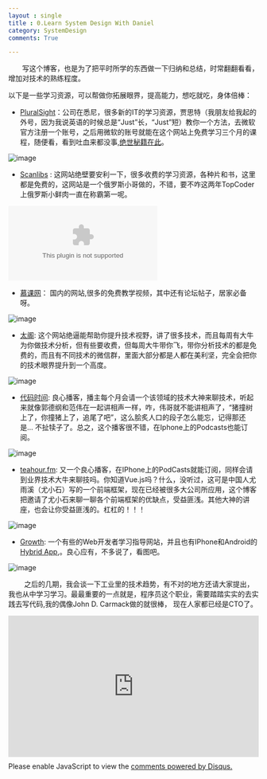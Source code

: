 ```yaml
---
layout : single
title : 0.Learn System Design With Daniel
category: SystemDesign
comments: True

---
```



&emsp;&emsp;写这个博客，也是为了把平时所学的东西做一下归纳和总结，时常翻翻看看，增加对技术的熟练程度。


以下是一些学习资源，可以帮做你拓展眼界，提高能力，想吃就吃，身体倍棒：

* [PluralSight](https://www.pluralsight.com/)：公司在悉尼，很多新的IT的学习资源，贾思特（我朋友给我起的外号，因为我说英语的时候总是“Just”长，“Just”短）教你一个方法，去微软官方注册一个账号，之后用微软的账号就能在这个网站上免费学习三个月的课程，随便看，看到吐血来都没事,[绝世秘籍在此](https://fossbytes.com/getting-pluralsight-subscription-for-free-for-6-months/)。

![image](https://fossbytes.com/wp-content/uploads/2016/02/pluralsight-for-free-1024x545.jpg)

* [Scanlibs](http://scanlibs.com/) : 这网站绝壁要安利一下，很多收费的学习资源，各种片和书，这里都是免费的，这网站是一个俄罗斯小哥做的，不错，要不咋这两年TopCoder上俄罗斯小鲜肉一直在称霸第一呢。

![image](https://thumbs.statvoo.com/scanlibs.com)



* [慕课网](http://www.imooc.com/)： 国内的网站,很多的免费教学视频，其中还有论坛帖子，居家必备呀。


![image](http://mrfangge.qiniudn.com/wp-content/uploads/2014/07/%E8%AF%BE%E7%A8%8B-1024x722.jpg)

* [太阁](https://www.bittiger.io/):  这个网站绝逼能帮助你提升技术视野，讲了很多技术，而且每周有大牛为你做技术分析，但有些要收费，但每周大牛带你飞，带你分析技术的都是免费的，而且有不同技术的微信群，里面大部分都是人都在美利坚，完全会把你的技术眼界提升到一个高度。

![image](https://liaoyuanavatar.imgix.net/upload/feed/image/155c6973fa8-574ef68f7e4258c32b14da05-a1c77a1020c21df4?fit=max&w=960&h=600)

* [代码时间](https://codetimecn.com/): 良心播客，播主每个月会请一个该领域的技术大神来聊技术，听起来就像郭德纲和范伟在一起讲相声一样，咋，伟哥就不能讲相声了，“猪撞树上了，你撞猪上了，追尾了吧”，这么脍炙人口的段子怎么能忘，记得那还是... 不扯犊子了。总之，这个播客很不错，在Iphone上的Podcasts也能订阅。

![image](http://tva4.sinaimg.cn/crop.0.0.1022.1022.180/006p5fA6gw1f380qr10q3j30sg0sggnf.jpg)


* [teahour.fm](http://teahour.fm/2015/08/16/vuejs-creator-evan-you.html): 又一个良心播客，在IPhone上的PodCasts就能订阅，同样会请到业界技术大牛来聊技吗。你知道Vue.js吗？什么，没听过，这可是中国人尤雨溪（尤小石）写的一个前端框架，现在已经被很多大公司所应用，这个博客把邀请了尤小石来聊一聊各个前端框架的优缺点，受益匪浅。其他大神的讲座，也会让你受益匪浅的。杠杠的！！！

![image](http://img0.tech2ipo.com/upload/img/article/2013/06/1370316706774.png)

* [Growth](http://growth.ren/): 一个有些的Web开发者学习指导网站，并且也有IPhone和Android的[Hybrid App](http://developer.telerik.com/featured/what-is-a-hybrid-mobile-app/),。良心应有，不多说了，看图吧。


![image](http://store-images.s-microsoft.com/image/apps.12635.13510798887063773.e34e796d-6452-48d5-834c-a54dcb9b8b0d.5fbeb58c-1dd4-45d5-987b-a3f4ef42d643)


 &emsp;&emsp; 之后的几期，我会谈一下工业里的技术趋势，有不对的地方还请大家提出，我也从中学习学习。最最重要的一点就是，程序员这个职业，需要踏踏实实的去实践去写代码,我的偶像John D. Carmack做的就很棒，
现在人家都已经是CTO了。



<div style="max-width:640px; margin:0 auto 10px;" >
<div
style="position: relative;
width:100%;
padding-bottom:56.25%;
height:0;">

<iframe style="position: absolute;top: 0;left: 0;width: 100%;height: 100%;" src="https://www.youtube.com/embed/QPLPnlWhkA4" frameborder="0" allowfullscreen></iframe>
</div>
</div>



<div id="disqus_thread"></div>
<script>

/**
 *  RECOMMENDED CONFIGURATION VARIABLES: EDIT AND UNCOMMENT THE SECTION BELOW TO INSERT DYNAMIC VALUES FROM YOUR PLATFORM OR CMS.
 *  LEARN WHY DEFINING THESE VARIABLES IS IMPORTANT: https://disqus.com/admin/universalcode/#configuration-variables */
/*
var disqus_config = function () {
    this.page.url = PAGE_URL;  // Replace PAGE_URL with your page's canonical URL variable
    this.page.identifier = PAGE_IDENTIFIER; // Replace PAGE_IDENTIFIER with your page's unique identifier variable
};
*/
(function() { // DON'T EDIT BELOW THIS LINE
    var d = document, s = d.createElement('script');
    s.src = '//https-baniel-github-io.disqus.com/embed.js';
    s.setAttribute('data-timestamp', +new Date());
    (d.head || d.body).appendChild(s);
})();
</script>
<noscript>Please enable JavaScript to view the <a href="https://disqus.com/?ref_noscript">comments powered by Disqus.</a></noscript>
                                    

